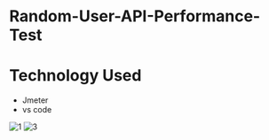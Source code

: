 # Random-User-API-Performance-Test

# Technology Used
- Jmeter
- vs code

![1](https://user-images.githubusercontent.com/83439797/215824634-e8739387-8784-4298-b460-924b1ed1715a.PNG)
![3](https://user-images.githubusercontent.com/83439797/215824654-a16affc1-51d4-4c20-9919-bc02084355dc.PNG)
